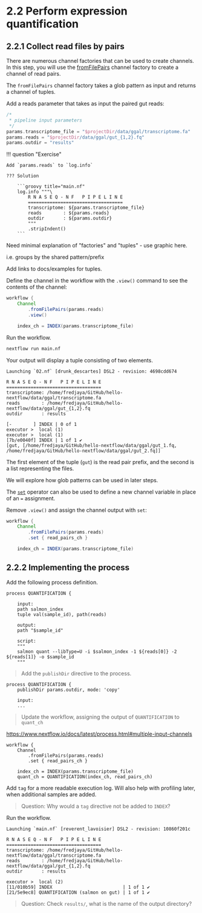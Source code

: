 # 2.2 Perform expression quantification

## 2.2.1 Collect read files by pairs  

There are numerous channel factories that can be used to create channels. In
this step, you will use the
[fromFilePairs](https://www.nextflow.io/docs/latest/channel.html#fromfilepairs)
channel factory to create a channel of read pairs.  

The `fromFilePairs` channel factory takes a glob pattern as input and returns
a channel of tuples.

Add a reads parameter that takes as input the paired gut reads:  

```groovy title="main.nf"
/*
 * pipeline input parameters
 */
params.transcriptome_file = "$projectDir/data/ggal/transcriptome.fa"
params.reads = "$projectDir/data/ggal/gut_{1,2}.fq"
params.outdir = "results"
```

!!! question "Exercise"

    Add `params.reads` to `log.info`  

    ??? Solution

        ```groovy title="main.nf"
        log.info """\
            R N A S E Q - N F   P I P E L I N E
            ===================================
            transcriptome: ${params.transcriptome_file}
            reads        : ${params.reads}
            outdir       : ${params.outdir}
            """
            .stripIndent()
        ```

Need minimal explanation of "factories" and "tuples" - use graphic here.

i.e. groups by the shared pattern/prefix  

Add links to docs/examples for tuples.  

Define the channel in the workflow with the `.view()` command to see the
contents of the channel:  

```groovy title="main.nf"
workflow {
    Channel
        .fromFilePairs(params.reads)
        .view()

    index_ch = INDEX(params.transcriptome_file)
```

Run the workflow.

```bash
nextflow run main.nf  
```

Your output will display a tuple consisting of two elements.  

```console title="Output"
Launching `02.nf` [drunk_descartes] DSL2 - revision: 4698cdd674

R N A S E Q - N F   P I P E L I N E
===================================
transcriptome: /home/fredjaya/GitHub/hello-nextflow/data/ggal/transcriptome.fa
reads        : /home/fredjaya/GitHub/hello-nextflow/data/ggal/gut_{1,2}.fq
outdir       : results

[-        ] INDEX | 0 of 1
executor >  local (1)
executor >  local (1)
[7b/e0040f] INDEX | 1 of 1 ✔
[gut, [/home/fredjaya/GitHub/hello-nextflow/data/ggal/gut_1.fq, /home/fredjaya/GitHub/hello-nextflow/data/ggal/gut_2.fq]]

```

The first element of the tuple (`gut`) is the read pair prefix, and the second
is a list representing the files.  

We will explore how glob patterns can be used in later steps.  

The [`set`](https://www.nextflow.io/docs/latest/operator.html#set) operator can
also be used to define a new channel variable in place
of an `=` assignment.  

Remove `.view()` and assign the channel output with `set`:  

```groovy title="main.nf"
workflow {
    Channel
        .fromFilePairs(params.reads)
        .set { read_pairs_ch }

    index_ch = INDEX(params.transcriptome_file)
```


## 2.2.2 Implementing the process  

Add the following process definition. 
```
process QUANTIFICATION {

	input:
	path salmon_index
	tuple val(sample_id), path(reads)

	output:
	path "$sample_id"

	script:
	"""
	salmon quant --libType=U -i $salmon_index -1 ${reads[0]} -2 ${reads[1]} -o $sample_id
	"""
```

> Add the `publishDir` directive to the process.  
```
process QUANTIFICATION {
	publishDir params.outdir, mode: 'copy'

	input:
	...
```

> Update the workflow, assigning the output of `QUANTIFICATION` to `quant_ch` 

https://www.nextflow.io/docs/latest/process.html#multiple-input-channels
```
workflow {
    Channel
		.fromFilePairs(params.reads)
		.set { read_pairs_ch }

	index_ch = INDEX(params.transcriptome_file)
	quant_ch = QUANTIFICATION(index_ch, read_pairs_ch)

```

Add `tag` for a more readable execution log. Will also help with profiling
later, when additional samples are added.  

> Question: Why would a `tag` directive not be added to `INDEX`?  

Run the workflow.
```
Launching `main.nf` [reverent_lavoisier] DSL2 - revision: 10860f201c

R N A S E Q - N F   P I P E L I N E
===================================
transcriptome: /home/fredjaya/GitHub/hello-nextflow/data/ggal/transcriptome.fa
reads        : /home/fredjaya/GitHub/hello-nextflow/data/ggal/gut_{1,2}.fq
outdir       : results

executor >  local (2)
[11/010b59] INDEX                          | 1 of 1 ✔
[21/5e9ec8] QUANTIFICATION (salmon on gut) | 1 of 1 ✔
```

> Question: Check `results/`, what is the name of the output directory?  
